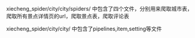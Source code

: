 xiecheng_spider/city/city/spiders/ 中包含了四个文件，分别用来爬取城市表，爬取所有景点详情页的url，爬取景点表，爬取评论表

xiecheng_spider/city/city/ 中包含了pipelines,item,setting等文件
